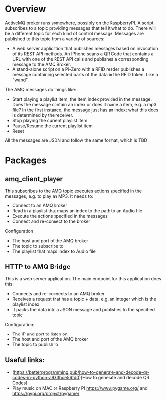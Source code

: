 # Overview

ActiveMQ broker runs somewhere, possibly on the RaspberryPI. A script subscribes to a topic
providing messages that tell it what to do. There will be a different topic for each kind
of control message. Messages are published to this topic from a variety of sources:
* A web server application that publishes messages based on invocation of its REST API methods.
  An IPhone scans a QR Code that contains a URL with one of the REST API calls and publishes a
  corresponding message to the AMQ Broker.
* A stand-alone script on a Pi-Zero with a RFID reader publishes a message containing selected parts
  of the data in the RFID token. Like a "wand".
  
The AMQ messages do things like:
* Start playing a playlist item, the item index provided in the message. Does the message contain
  an index or does it name a item, e.g. a mp3 file? In the first instance, the message just has
  an index; what this does is determined by the receiver.
* Stop playing the current playlist item
* Pause/Resume the current playlist item
* Reset

All the messages are JSON and follow the same format, which is TBD

# Packages
## amq_client_player

This subscribes to the AMQ topic executes actions specified in the messages, e.g. to play an MP3.
It needs to:
* Connect to an AMQ broker
* Read in a playlist that maps an index to the path to an Audio file
* Execute the actions specified in the messages
* Connect and re-connect to the broker

Configuration
* The host and port of the AMQ broker
* The topic to subscribe to
* The playlist that maps index to Audio file

## HTTP to AMQ Bridge
This is a web server application. The main endpoint for this application does this:
* Connects and re-connects to an AMQ broker
* Receives a request that has a topic + data, e.g. an integer which is the playlist index
* It packs the data into a JSON message and publishes to the specified topic

Configuration:
* The IP and port to listen on
* The host and port of the AMQ broker
* The topic to publish to

## Useful links:
* (https://betterprogramming.pub/how-to-generate-and-decode-qr-codes-in-python-a933bce56fd0)[How to generate and decode QR Codes]
* Play music on MAC or Raspberry PI https://www.pygame.org/ and https://pypi.org/project/pygame/



